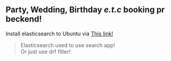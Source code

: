 ## Party, Wedding, Birthday *e.t.c* booking pr beckend!

Install elasticsearch to Ubuntu via [This link!](https://www.digitalocean.com/community/tutorials/how-to-install-and-configure-elasticsearch-on-ubuntu-20-04-ru)


> Elasticsearch used to use search app!\
> Or just use drf filter!




